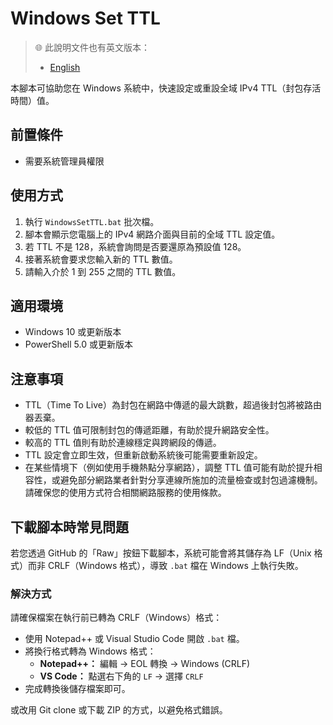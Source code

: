 # Windows Set TTL

> 🌐 此說明文件也有英文版本：
>
> - [English](README.md)

本腳本可協助您在 Windows 系統中，快速設定或重設全域 IPv4 TTL（封包存活時間）值。

## 前置條件

- 需要系統管理員權限

## 使用方式

1. 執行 `WindowsSetTTL.bat` 批次檔。
2. 腳本會顯示您電腦上的 IPv4 網路介面與目前的全域 TTL 設定值。
3. 若 TTL 不是 128，系統會詢問是否要還原為預設值 128。
4. 接著系統會要求您輸入新的 TTL 數值。
5. 請輸入介於 1 到 255 之間的 TTL 數值。

## 適用環境

- Windows 10 或更新版本
- PowerShell 5.0 或更新版本

## 注意事項

- TTL（Time To Live）為封包在網路中傳遞的最大跳數，超過後封包將被路由器丟棄。
- 較低的 TTL 值可限制封包的傳遞距離，有助於提升網路安全性。
- 較高的 TTL 值則有助於連線穩定與跨網段的傳遞。
- TTL 設定會立即生效，但重新啟動系統後可能需要重新設定。
- 在某些情境下（例如使用手機熱點分享網路），調整 TTL 值可能有助於提升相容性，或避免部分網路業者針對分享連線所施加的流量檢查或封包過濾機制。請確保您的使用方式符合相關網路服務的使用條款。

## 下載腳本時常見問題

若您透過 GitHub 的「Raw」按鈕下載腳本，系統可能會將其儲存為 LF（Unix 格式）而非 CRLF（Windows 格式），導致 `.bat` 檔在 Windows 上執行失敗。

### 解決方式

請確保檔案在執行前已轉為 CRLF（Windows）格式：

- 使用 Notepad++ 或 Visual Studio Code 開啟 `.bat` 檔。
- 將換行格式轉為 Windows 格式：
  - **Notepad++：** 編輯 → EOL 轉換 → Windows (CRLF)
  - **VS Code：** 點選右下角的 `LF` → 選擇 `CRLF`
- 完成轉換後儲存檔案即可。

或改用 Git clone 或下載 ZIP 的方式，以避免格式錯誤。

